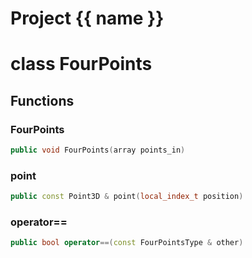 <script setup>
import {useRoute} from 'vitepress'
const {path} = useRoute()
const tokens = path.split('/')
const words = tokens[2].split('-');
for (let i = 0; i < words.length; i++) {
    words[i] = words[i].charAt(0).toUpperCase() + words[i].slice(1);
    words[i] = words[i].replace('geode', 'Geode')
}
const name = words.join('-');
</script>
# Project {{ name }}

# class FourPoints


## Functions

### FourPoints

```cpp
public void FourPoints(array points_in)
```


### point

```cpp
public const Point3D & point(local_index_t position)
```


### operator==

```cpp
public bool operator==(const FourPointsType & other)
```




